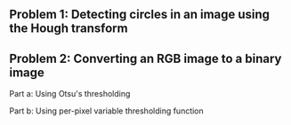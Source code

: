 ## Problem 1: Detecting circles in an image using the Hough transform

## Problem 2: Converting an RGB image to a binary image
Part a: Using Otsu's thresholding

Part b: Using per-pixel variable thresholding function
